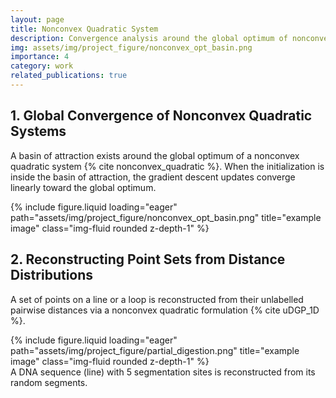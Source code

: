 ```yaml
---
layout: page
title: Nonconvex Quadratic System
description: Convergence analysis around the global optimum of nonconvex quadratic system
img: assets/img/project_figure/nonconvex_opt_basin.png
importance: 4
category: work
related_publications: true
---
```


## 1. Global Convergence of Nonconvex Quadratic Systems

A basin of attraction exists around the global optimum of a nonconvex quadratic system {% cite nonconvex_quadratic %}. When the initialization is inside the basin of attraction, the gradient descent updates converge linearly toward the global optimum.

<div class="row">
    <div class="col-sm-6 mt-3 mt-md-0">
        {% include figure.liquid loading="eager" path="assets/img/project_figure/nonconvex_opt_basin.png" title="example image" class="img-fluid rounded z-depth-1" %}
    </div>
</div>
<div class="caption">
    
</div>

## 2. Reconstructing Point Sets from Distance Distributions

A set of points on a line or a loop is reconstructed from their unlabelled pairwise distances via a nonconvex quadratic formulation {% cite uDGP_1D %}.

<div class="row">
    <div class="col-sm-6 mt-3 mt-md-0">
        {% include figure.liquid loading="eager" path="assets/img/project_figure/partial_digestion.png" title="example image" class="img-fluid rounded z-depth-1" %}
    </div>
</div>
<div class="caption">
    A DNA sequence (line) with 5 segmentation sites is reconstructed from its random segments.
</div>
